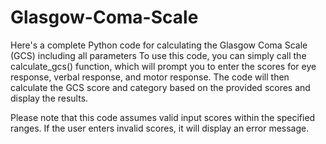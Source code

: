 # Glasgow-Coma-Scale
Here's a complete Python code for calculating the Glasgow Coma Scale (GCS) including all parameters
To use this code, you can simply call the calculate_gcs() function, which will prompt you to enter the scores for eye response, verbal response, and motor response. The code will then calculate the GCS score and category based on the provided scores and display the results.

Please note that this code assumes valid input scores within the specified ranges. If the user enters invalid scores, it will display an error message.
